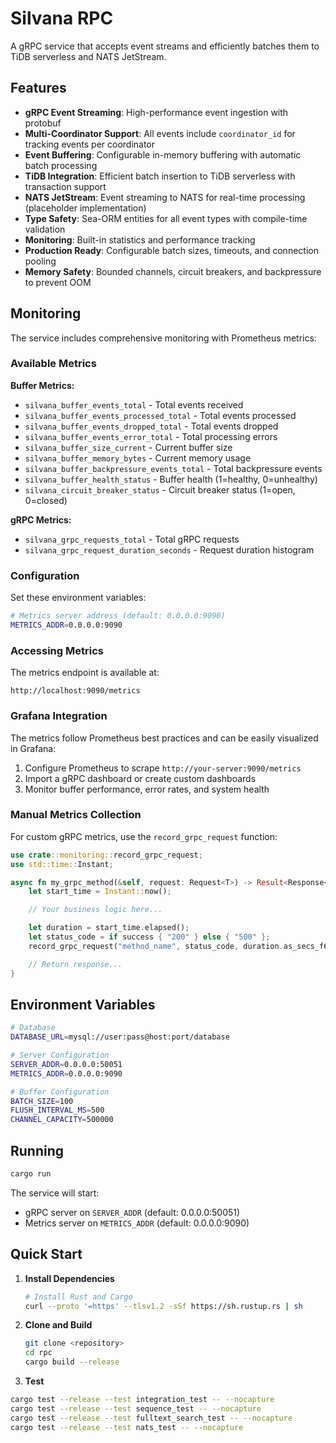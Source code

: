 # Silvana RPC

A gRPC service that accepts event streams and efficiently batches them to TiDB serverless and NATS JetStream.

## Features

- **gRPC Event Streaming**: High-performance event ingestion with protobuf
- **Multi-Coordinator Support**: All events include `coordinator_id` for tracking events per coordinator
- **Event Buffering**: Configurable in-memory buffering with automatic batch processing
- **TiDB Integration**: Efficient batch insertion to TiDB serverless with transaction support
- **NATS JetStream**: Event streaming to NATS for real-time processing (placeholder implementation)
- **Type Safety**: Sea-ORM entities for all event types with compile-time validation
- **Monitoring**: Built-in statistics and performance tracking
- **Production Ready**: Configurable batch sizes, timeouts, and connection pooling
- **Memory Safety**: Bounded channels, circuit breakers, and backpressure to prevent OOM

## Monitoring

The service includes comprehensive monitoring with Prometheus metrics:

### Available Metrics

**Buffer Metrics:**

- `silvana_buffer_events_total` - Total events received
- `silvana_buffer_events_processed_total` - Total events processed
- `silvana_buffer_events_dropped_total` - Total events dropped
- `silvana_buffer_events_error_total` - Total processing errors
- `silvana_buffer_size_current` - Current buffer size
- `silvana_buffer_memory_bytes` - Current memory usage
- `silvana_buffer_backpressure_events_total` - Total backpressure events
- `silvana_buffer_health_status` - Buffer health (1=healthy, 0=unhealthy)
- `silvana_circuit_breaker_status` - Circuit breaker status (1=open, 0=closed)

**gRPC Metrics:**

- `silvana_grpc_requests_total` - Total gRPC requests
- `silvana_grpc_request_duration_seconds` - Request duration histogram

### Configuration

Set these environment variables:

```bash
# Metrics server address (default: 0.0.0.0:9090)
METRICS_ADDR=0.0.0.0:9090
```

### Accessing Metrics

The metrics endpoint is available at:

```
http://localhost:9090/metrics
```

### Grafana Integration

The metrics follow Prometheus best practices and can be easily visualized in Grafana:

1. Configure Prometheus to scrape `http://your-server:9090/metrics`
2. Import a gRPC dashboard or create custom dashboards
3. Monitor buffer performance, error rates, and system health

### Manual Metrics Collection

For custom gRPC metrics, use the `record_grpc_request` function:

```rust
use crate::monitoring::record_grpc_request;
use std::time::Instant;

async fn my_grpc_method(&self, request: Request<T>) -> Result<Response<R>, Status> {
    let start_time = Instant::now();

    // Your business logic here...

    let duration = start_time.elapsed();
    let status_code = if success { "200" } else { "500" };
    record_grpc_request("method_name", status_code, duration.as_secs_f64());

    // Return response...
}
```

## Environment Variables

```bash
# Database
DATABASE_URL=mysql://user:pass@host:port/database

# Server Configuration
SERVER_ADDR=0.0.0.0:50051
METRICS_ADDR=0.0.0.0:9090

# Buffer Configuration
BATCH_SIZE=100
FLUSH_INTERVAL_MS=500
CHANNEL_CAPACITY=500000
```

## Running

```bash
cargo run
```

The service will start:

- gRPC server on `SERVER_ADDR` (default: 0.0.0.0:50051)
- Metrics server on `METRICS_ADDR` (default: 0.0.0.0:9090)

## Quick Start

1. **Install Dependencies**

   ```bash
   # Install Rust and Cargo
   curl --proto '=https' --tlsv1.2 -sSf https://sh.rustup.rs | sh
   ```

2. **Clone and Build**

   ```bash
   git clone <repository>
   cd rpc
   cargo build --release
   ```

3. **Test**

```sh
cargo test --release --test integration_test -- --nocapture
cargo test --release --test sequence_test -- --nocapture
cargo test --release --test fulltext_search_test -- --nocapture
cargo test --release --test nats_test -- --nocapture
```
